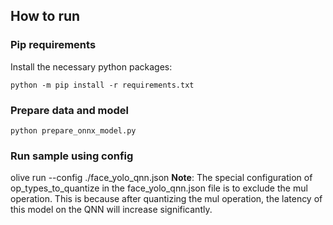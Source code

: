 ## How to run
### Pip requirements
Install the necessary python packages:
```
python -m pip install -r requirements.txt
```

### Prepare data and model
```
python prepare_onnx_model.py
```

### Run sample using config

olive run --config ./face_yolo_qnn.json
**Note**: The special configuration of op_types_to_quantize in the face_yolo_qnn.json file is to exclude the mul operation. This is because after quantizing the mul operation, the latency of this model on the QNN will increase significantly.

